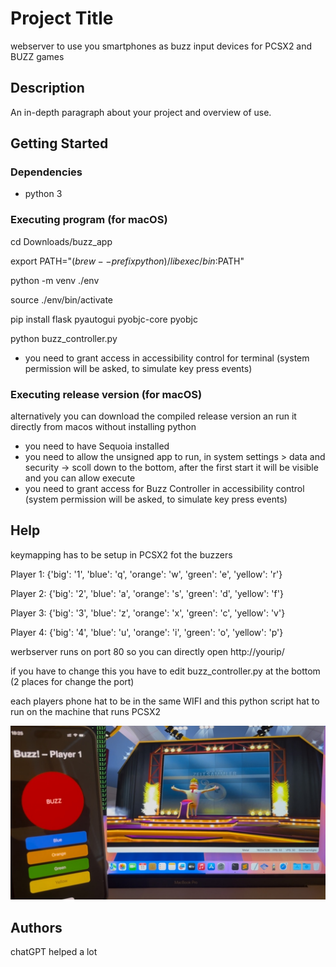 # Project Title

webserver to use you smartphones as buzz input devices for PCSX2 and BUZZ games

## Description

An in-depth paragraph about your project and overview of use.

## Getting Started

### Dependencies

* python 3

### Executing program (for macOS)

cd Downloads/buzz_app 

export PATH="$(brew --prefix python)/libexec/bin:$PATH"

python -m venv ./env

source ./env/bin/activate

pip install flask pyautogui pyobjc-core pyobjc

python buzz_controller.py

* you need to grant access in accessibility control for terminal (system permission will be asked, to simulate key press events)

### Executing release version (for macOS)

alternatively you can download the compiled release version an run it directly from macos without installing python

* you need to have Sequoia installed
* you need to allow the unsigned app to run, in system settings > data and security -> scoll down to the bottom, after the first start it will be visible and you can allow execute
* you need to grant access for Buzz Controller in accessibility control (system permission will be asked, to simulate key press events)
 
## Help

keymapping has to be setup in PCSX2 fot the buzzers

Player 1: {'big': '1', 'blue': 'q', 'orange': 'w', 'green': 'e', 'yellow': 'r'}

Player 2: {'big': '2', 'blue': 'a', 'orange': 's', 'green': 'd', 'yellow': 'f'}

Player 3: {'big': '3', 'blue': 'z', 'orange': 'x', 'green': 'c', 'yellow': 'v'}

Player 4: {'big': '4', 'blue': 'u', 'orange': 'i', 'green': 'o', 'yellow': 'p'}

werbserver runs on port 80 so you can directly open http://yourip/ 

if you have to change this you have to edit buzz_controller.py at the bottom (2 places for change the port)

each players phone hat to be in the same WIFI and this python script hat to run on the machine that runs PCSX2

![Alt text](sample.jpeg "sample")

## Authors
chatGPT helped a lot
